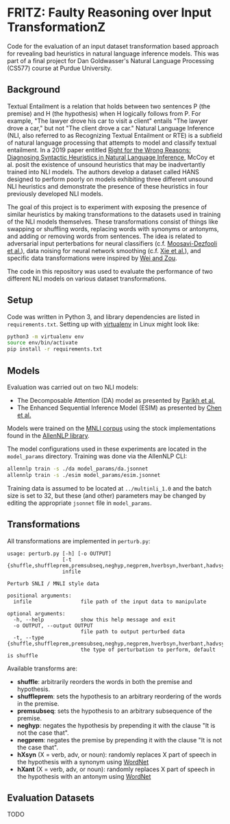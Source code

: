 FRITZ: Faulty Reasoning over Input TransformationZ
==================================================

Code for the evaluation of an input dataset transformation based approach for revealing bad heuristics in natural language inference models. This was part of a final project for Dan Goldwasser's Natural Language Processing (CS577) course at Purdue University.


Background
----------

Textual Entailment is a relation that holds between two sentences P (the premise) and H (the hypothesis) when H logically follows from P. For example, "The lawyer drove his car to visit a client" entails "The lawyer drove a car," but not "The client drove a car." Natural Language Inference (NLI, also referred to as Recognizing Textual Entailment or RTE) is a subfield of natural language processing that attempts to model and classify textual entailment. In a 2019 paper entitled [Right for the Wrong Reasons: Diagnosing Syntactic Heuristics in Natural Language Inference](https://arxiv.org/pdf/1902.01007.pdf), McCoy et al. posit the existence of unsound heuristics that may be inadvertantly trained into NLI models. The authors develop a dataset called HANS designed to perform poorly on models exhibiting three different unsound NLI heuristics and demonstrate the presence of these heuristics in four previously developed NLI models.

The goal of this project is to experiment with exposing the presence of similar heuristics by making transformations to the datasets used in training of the NLI models themselves. These transformations consist of things like swapping or shuffling words, replacing words with synonyms or antonyms, and adding or removing words from sentences. The idea is related to adversarial input perterbations for neural classifiers (c.f. [Moosavi-Dezfooli et al.](https://arxiv.org/abs/1610.08401)), data noising for neural network smoothing (c.f. [Xie et al.](https://arxiv.org/abs/1703.02573)), and specific data transformations were inspired by [Wei and Zou](https://arxiv.org/abs/1901.11196). 

The code in this repository was used to evaluate the performance of two different NLI models on various dataset transformations.


Setup
-----

Code was written in Python 3, and library dependencies are listed in `requirements.txt`. Setting up with [virtualenv](https://packaging.python.org/guides/installing-using-pip-and-virtual-environments/) in Linux might look like:

```bash
python3 -m virtualenv env
source env/bin/activate
pip install -r requirements.txt
```

Models
------

Evaluation was carried out on two NLI models:

* The Decomposable Attention (DA) model as presented by [Parikh et al.](https://www.aclweb.org/anthology/D16-1244/)
* The Enhanced Sequential Inference Model (ESIM) as presented by [Chen et al.](https://www.aclweb.org/anthology/P17-1152/)

Models were trained on the [MNLI corpus](https://cims.nyu.edu/~sbowman/multinli/) using the stock implementations found in the [AllenNLP library](https://allennlp.org/). 

The model configurations used in these experiments are located in the `model_params` directory. Training was done via the AllenNLP CLI:

```bash
allennlp train -s ./da model_params/da.jsonnet 
allennlp train -s ./esim model_params/esim.jsonnet 
```
Training data is assumed to be located at `../multinli_1.0` and the batch size is set to 32, but these (and other) parameters may be changed by editing the appropriate `jsonnet` file in `model_params`.


Transformations
---------------

All transformations are implemented in `perturb.py`:

```
usage: perturb.py [-h] [-o OUTPUT]
                  [-t {shuffle,shuffleprem,premsubseq,neghyp,negprem,hverbsyn,hverbant,hadvsyn,hadvant,hnounsyn,hnounant}]
                  infile

Perturb SNLI / MNLI style data

positional arguments:
  infile                file path of the input data to manipulate

optional arguments:
  -h, --help            show this help message and exit
  -o OUTPUT, --output OUTPUT
                        file path to output perturbed data
  -t, --type {shuffle,shuffleprem,premsubseq,neghyp,negprem,hverbsyn,hverbant,hadvsyn,hadvant,hnounsyn,hnounant}
                        the type of perturbation to perform, default is shuffle
```

Available transforms are:

* **shuffle**: arbitrarily reorders the words in both the premise and hypothesis.
* **shuffleprem**: sets the hypothesis to an arbitrary reordering of the words in the premise.
* **premsubseq**: sets the hypothesis to an arbitrary subsequence of the premise.
* **neghyp**: negates the hypothesis by prepending it with the clause "It is not the case that".
* **negprem**: negates the premise by prepending it with the clause "It is not the case that".
* **hXsyn** (X = verb, adv, or noun): randomly replaces X part of speech in the hypothesis with a synonym using [WordNet](https://wordnet.princeton.edu/)
* **hXant** (X = verb, adv, or noun): randomly replaces X part of speech in the hypothesis with an antonym using [WordNet](https://wordnet.princeton.edu/)


Evaluation Datasets
-------------------
TODO
